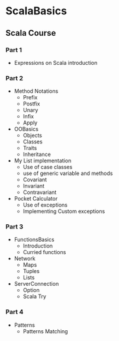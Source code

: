 # ScalaBasics

## Scala Course

### Part 1

- Expressions on Scala introduction

### Part 2

- Method Notations
  - Prefix
  - Postfix
  - Unary
  - Infix
  - Apply
- OOBasics
  - Objects
  - Classes
  - Traits
  - Inheritance
- My List implementation
  - Use of case classes
  - use of generic variable and methods
  - Covariant
  - Invariant
  - Contravariant
- Pocket Calculator
  - Use of exceptions
  - Implementing Custom exceptions
  
### Part 3

- FunctionsBasics
  - Introduction
  - Curried functions
- Network
  - Maps
  - Tuples
  - Lists
- ServerConnection
  - Option
  - Scala Try

### Part 4

- Patterns
  - Patterns Matching